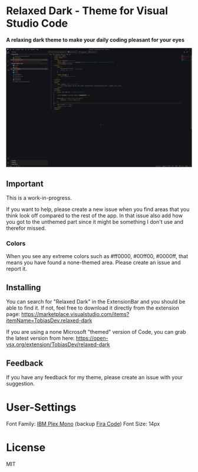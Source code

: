 # Relaxed Dark - Theme for Visual Studio Code
**A relaxing dark theme to make your daily coding pleasant for your eyes**

![Screenshot](https://raw.githubusercontent.com/TobiasDev/relaxed-dark-vs-code/main/images/relaxed-dark-html.png)

## Important
This is a work-in-progress.

If you want to help, please create a new issue when you find areas that you think look off compared to the rest of the app. In that issue also add how you got to the unthemed part since it might be something I don't use and therefor missed.

### Colors
When you see any extreme colors such as #ff0000, #00ff00, #0000ff, that means you have found a none-themed area. Please create an issue and report it.

## Installing
You can search for "Relaxed Dark" in the ExtensionBar and you should be able to find it. If not, feel free to download it directly from the extension page: https://marketplace.visualstudio.com/items?itemName=TobiasDev.relaxed-dark

If you are using a none Microsoft "themed" version of Code, you can grab the latest version from here: https://open-vsx.org/extension/TobiasDev/relaxed-dark

## Feedback
If you have any feedback for my theme, please create an issue with your suggestion.

# User-Settings
Font Family: [IBM Plex Mono](https://github.com/IBM/plex) (backup [Fira Code](https://github.com/tonsky/FiraCode))
Font Size: 14px

# License
MIT
